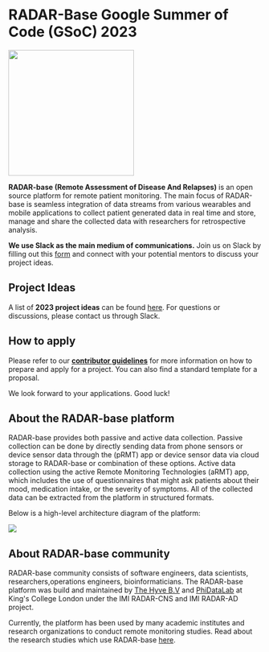 # RADAR-Base Google Summer of Code (GSoC) 2023
<img src="https://radar-base.org/wp-content/uploads/2018/03/Logo_RADAR-Base-RGB.png" width="250">

**RADAR-base (Remote Assessment of Disease And Relapses)** is an open source platform for remote patient monitoring. The main focus of RADAR-base is seamless integration of data streams from various wearables and mobile applications to collect patient generated data in real time and store, manage and share the collected data with researchers for retrospective analysis.

**We use Slack as the main medium of communications.** Join us on Slack by filling out this [form](https://docs.google.com/forms/d/e/1FAIpQLScKNZ-QonmxNkekDMLLbP-b_IrNHyDRuQValBy1BAsLOjEFpg/viewform) and connect with your potential mentors to discuss your project ideas.

## Project Ideas

A list of **2023 project ideas** can be found [here](https://github.com/RADAR-base/GSoC/tree/main/project-ideas_2023). For questions or discussions, please contact us through Slack.

## How to apply

Please refer to our **[contributor guidelines](CONTRIBUTOR-GUIDANCE.md)** for more information on how to prepare and apply for a project. You can also find a standard template for a proposal.

We look forward to your applications. Good luck!

## About the RADAR-base platform

RADAR-base provides both passive and active data collection. Passive collection can be done by directly sending data from phone sensors or device sensor data through the (pRMT) app or device sensor data via cloud storage to RADAR-base or combination of these options. Active data collection using the active Remote Monitoring Technologies (aRMT) app, which includes the use of questionnaires that might ask patients about their mood, medication intake, or the severity of symptoms. All of the collected data can be extracted from the platform in structured formats.

Below is a high-level architecture diagram of the platform:

<img src="https://radar-base.org/wp-content/uploads/2022/02/RADAR-base-platform-schema-3.01.png">

## About RADAR-base community
RADAR-base community consists of software engineers, data scientists, researchers,operations engineers, bioinformaticians. The RADAR-base platform was build and maintained by [The Hyve B.V](https://www.thehyve.nl/) and [PhiDataLab](https://phidatalab.org/) at King's College London under the IMI RADAR-CNS and IMI RADAR-AD project. 

Currently, the platform has been used by many academic institutes and research organizations to conduct remote monitoring studies. Read about the research studies which use RADAR-base [here](https://radar-base.org/index.php/project/). 

